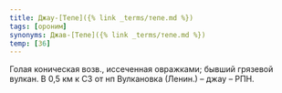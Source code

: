 ```yaml
---
title: Джау-[Тепе]({% link _terms/тепе.md %})
tags: [ороним]
synonyms: Джав-[Тепе]({% link _terms/тепе.md %})
temp: [З6]
---
```


Голая коническая возв., иссеченная овражками; бывший грязевой вулкан. В 0,5 км к
СЗ от нп Вулкановка (Ленин.) – джау – РПН.
